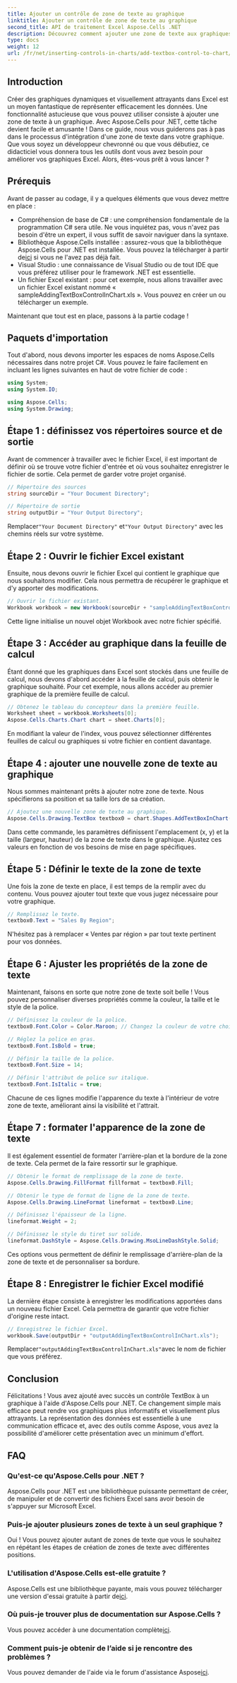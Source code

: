 ```yaml
---
title: Ajouter un contrôle de zone de texte au graphique
linktitle: Ajouter un contrôle de zone de texte au graphique
second_title: API de traitement Excel Aspose.Cells .NET
description: Découvrez comment ajouter une zone de texte aux graphiques dans Excel à l'aide d'Aspose.Cells pour .NET. Améliorez la visualisation de vos données sans effort.
type: docs
weight: 12
url: /fr/net/inserting-controls-in-charts/add-textbox-control-to-chart/
---
```

## Introduction

Créer des graphiques dynamiques et visuellement attrayants dans Excel est un moyen fantastique de représenter efficacement les données. Une fonctionnalité astucieuse que vous pouvez utiliser consiste à ajouter une zone de texte à un graphique. Avec Aspose.Cells pour .NET, cette tâche devient facile et amusante ! Dans ce guide, nous vous guiderons pas à pas dans le processus d'intégration d'une zone de texte dans votre graphique. Que vous soyez un développeur chevronné ou que vous débutiez, ce didacticiel vous donnera tous les outils dont vous avez besoin pour améliorer vos graphiques Excel. Alors, êtes-vous prêt à vous lancer ?

## Prérequis

Avant de passer au codage, il y a quelques éléments que vous devez mettre en place :

- Compréhension de base de C# : une compréhension fondamentale de la programmation C# sera utile. Ne vous inquiétez pas, vous n'avez pas besoin d'être un expert, il vous suffit de savoir naviguer dans la syntaxe.
- Bibliothèque Aspose.Cells installée : assurez-vous que la bibliothèque Aspose.Cells pour .NET est installée. Vous pouvez la télécharger à partir de[ici](https://releases.aspose.com/cells/net/) si vous ne l'avez pas déjà fait.
- Visual Studio : une connaissance de Visual Studio ou de tout IDE que vous préférez utiliser pour le framework .NET est essentielle.
- Un fichier Excel existant : pour cet exemple, nous allons travailler avec un fichier Excel existant nommé « sampleAddingTextBoxControlInChart.xls ». Vous pouvez en créer un ou télécharger un exemple.

Maintenant que tout est en place, passons à la partie codage !

## Paquets d'importation

Tout d'abord, nous devons importer les espaces de noms Aspose.Cells nécessaires dans notre projet C#. Vous pouvez le faire facilement en incluant les lignes suivantes en haut de votre fichier de code :

```csharp
using System;
using System.IO;

using Aspose.Cells;
using System.Drawing;
```

## Étape 1 : définissez vos répertoires source et de sortie

Avant de commencer à travailler avec le fichier Excel, il est important de définir où se trouve votre fichier d'entrée et où vous souhaitez enregistrer le fichier de sortie. Cela permet de garder votre projet organisé.

```csharp
// Répertoire des sources
string sourceDir = "Your Document Directory";

// Répertoire de sortie
string outputDir = "Your Output Directory";
```
 Remplacer`"Your Document Directory"` et`"Your Output Directory"` avec les chemins réels sur votre système.

## Étape 2 : Ouvrir le fichier Excel existant

Ensuite, nous devons ouvrir le fichier Excel qui contient le graphique que nous souhaitons modifier. Cela nous permettra de récupérer le graphique et d'y apporter des modifications.

```csharp
// Ouvrir le fichier existant.
Workbook workbook = new Workbook(sourceDir + "sampleAddingTextBoxControlInChart.xls");
```
Cette ligne initialise un nouvel objet Workbook avec notre fichier spécifié.

## Étape 3 : Accéder au graphique dans la feuille de calcul

Étant donné que les graphiques dans Excel sont stockés dans une feuille de calcul, nous devons d'abord accéder à la feuille de calcul, puis obtenir le graphique souhaité. Pour cet exemple, nous allons accéder au premier graphique de la première feuille de calcul.

```csharp
// Obtenez le tableau du concepteur dans la première feuille.
Worksheet sheet = workbook.Worksheets[0];
Aspose.Cells.Charts.Chart chart = sheet.Charts[0];
```
En modifiant la valeur de l'index, vous pouvez sélectionner différentes feuilles de calcul ou graphiques si votre fichier en contient davantage.

## Étape 4 : ajouter une nouvelle zone de texte au graphique

Nous sommes maintenant prêts à ajouter notre zone de texte. Nous spécifierons sa position et sa taille lors de sa création.

```csharp
// Ajoutez une nouvelle zone de texte au graphique.
Aspose.Cells.Drawing.TextBox textbox0 = chart.Shapes.AddTextBoxInChart(400, 1100, 350, 2550);
```
Dans cette commande, les paramètres définissent l'emplacement (x, y) et la taille (largeur, hauteur) de la zone de texte dans le graphique. Ajustez ces valeurs en fonction de vos besoins de mise en page spécifiques.

## Étape 5 : Définir le texte de la zone de texte

Une fois la zone de texte en place, il est temps de la remplir avec du contenu. Vous pouvez ajouter tout texte que vous jugez nécessaire pour votre graphique.

```csharp
// Remplissez le texte.
textbox0.Text = "Sales By Region";
```
N'hésitez pas à remplacer « Ventes par région » par tout texte pertinent pour vos données.

## Étape 6 : Ajuster les propriétés de la zone de texte

Maintenant, faisons en sorte que notre zone de texte soit belle ! Vous pouvez personnaliser diverses propriétés comme la couleur, la taille et le style de la police.

```csharp
// Définissez la couleur de la police.
textbox0.Font.Color = Color.Maroon; // Changez la couleur de votre choix

// Réglez la police en gras.
textbox0.Font.IsBold = true;

// Définir la taille de la police.
textbox0.Font.Size = 14;

// Définir l'attribut de police sur italique.
textbox0.Font.IsItalic = true;
```

Chacune de ces lignes modifie l'apparence du texte à l'intérieur de votre zone de texte, améliorant ainsi la visibilité et l'attrait.

## Étape 7 : formater l'apparence de la zone de texte

Il est également essentiel de formater l'arrière-plan et la bordure de la zone de texte. Cela permet de la faire ressortir sur le graphique.

```csharp
// Obtenir le format de remplissage de la zone de texte.
Aspose.Cells.Drawing.FillFormat fillformat = textbox0.Fill;

// Obtenir le type de format de ligne de la zone de texte.
Aspose.Cells.Drawing.LineFormat lineformat = textbox0.Line;

// Définissez l'épaisseur de la ligne.
lineformat.Weight = 2;

// Définissez le style du tiret sur solide.
lineformat.DashStyle = Aspose.Cells.Drawing.MsoLineDashStyle.Solid;
```

Ces options vous permettent de définir le remplissage d'arrière-plan de la zone de texte et de personnaliser sa bordure.

## Étape 8 : Enregistrer le fichier Excel modifié

La dernière étape consiste à enregistrer les modifications apportées dans un nouveau fichier Excel. Cela permettra de garantir que votre fichier d'origine reste intact.

```csharp
// Enregistrez le fichier Excel.
workbook.Save(outputDir + "outputAddingTextBoxControlInChart.xls");
```
 Remplacer`"outputAddingTextBoxControlInChart.xls"`avec le nom de fichier que vous préférez.

## Conclusion

Félicitations ! Vous avez ajouté avec succès un contrôle TextBox à un graphique à l'aide d'Aspose.Cells pour .NET. Ce changement simple mais efficace peut rendre vos graphiques plus informatifs et visuellement plus attrayants. La représentation des données est essentielle à une communication efficace et, avec des outils comme Aspose, vous avez la possibilité d'améliorer cette présentation avec un minimum d'effort.

## FAQ

### Qu'est-ce qu'Aspose.Cells pour .NET ?
Aspose.Cells pour .NET est une bibliothèque puissante permettant de créer, de manipuler et de convertir des fichiers Excel sans avoir besoin de s'appuyer sur Microsoft Excel.

### Puis-je ajouter plusieurs zones de texte à un seul graphique ?
Oui ! Vous pouvez ajouter autant de zones de texte que vous le souhaitez en répétant les étapes de création de zones de texte avec différentes positions.

### L'utilisation d'Aspose.Cells est-elle gratuite ?
 Aspose.Cells est une bibliothèque payante, mais vous pouvez télécharger une version d'essai gratuite à partir de[ici](https://releases.aspose.com/).

### Où puis-je trouver plus de documentation sur Aspose.Cells ?
 Vous pouvez accéder à une documentation complète[ici](https://reference.aspose.com/cells/net/).

### Comment puis-je obtenir de l’aide si je rencontre des problèmes ?
 Vous pouvez demander de l'aide via le forum d'assistance Aspose[ici](https://forum.aspose.com/c/cells/9).
